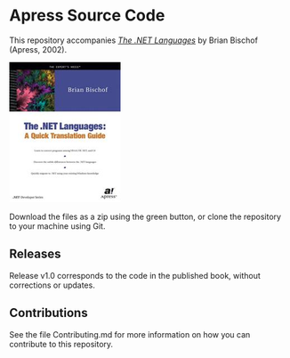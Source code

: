 # Apress Source Code

This repository accompanies [*The .NET Languages*](http://www.apress.com/9781893115484) by Brian Bischof (Apress, 2002).

![Cover image](9781893115484.jpg)

Download the files as a zip using the green button, or clone the repository to your machine using Git.

## Releases

Release v1.0 corresponds to the code in the published book, without corrections or updates.

## Contributions

See the file Contributing.md for more information on how you can contribute to this repository.
